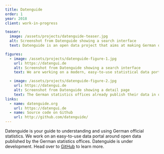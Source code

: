 ```yaml
---
title: Datenguide
order: 1
year: 2018
client: work-in-progress

teaser:
  image: /assets/projects/datenguide-teaser.jpg
  alt: Screenshot from Datenguide showing a search interface
  text: Datenguide is an open data project that aims at making German official statistics more accessible to the public.

figures:
  - image: /assets/projects/datenguide-figure-1.jpg
    url: https://datengui.de
    alt: Screenshot from Datenguide showing a search interface
    text: We are working on a modern, easy-to-use statistical data portal aimed at regular people. A website that allows for exploratory browsing, provides explanations and context about the statistics it presents, and lets you download data sets in formats that you can readily use in your own projects.

  - image: /assets/projects/datenguide-figure-2.jpg
    url: https://datengui.de
    alt: Screenshot from Datenguide showing a detail page
    text: The German statistics offices already publish their data in official data portals. The problem is that these data portals are expert systems, made by and for bureaucrats. While the official data portals get the job done for people who know what they are doing, they are hardly usable for less tech- and data-savy people. Also, none of the data portals provide modern, easy-to-use APIs or machine-readable data formats, which makes it hard to use the data in your own work. This is where Datenguide comes in. We want to take the pain out of official statistics by presenting them in a way that is usable and useful for you.
links:
  - name: datenguide.org
    url: https://datengui.de
  - name: Source code on Github
    url: http://github.com/datenguide/
---
```


Datenguide is your guide to understanding and using German official statistics. We work on an easy-to-use data portal around open data published by the German statistics offices. Datenguide is under development. Head over to [GitHub](http://github.com/datenguide/) to learn more.
